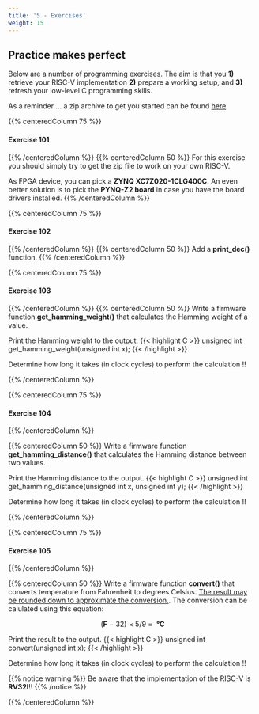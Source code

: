 ```yaml
---
title: '5 - Exercises'
weight: 15
---
```


## Practice makes perfect

Below are a number of programming exercises. The aim is that you **1)** retrieve your RISC-V implementation **2)** prepare a working setup, and **3)** refresh your low-level C programming skills.

As a reminder ... a zip archive to get you started can be found
<a href="/src/hwswcd_template.zip" download>here</a>.


{{% centeredColumn 75 %}}
#### Exercise 101
{{% /centeredColumn %}}
{{% centeredColumn 50 %}}
For this exercise you should simply try to get the zip file to work on your own RISC-V.

As FPGA device, you can pick a <b>ZYNQ XC7Z020-1CLG400C</b>. An even better solution is to pick the <b>PYNQ-Z2 board</b> in case you have the board drivers installed.
{{% /centeredColumn %}}

{{% centeredColumn 75 %}}
#### Exercise 102
{{% /centeredColumn %}}
{{% centeredColumn 50 %}}
Add a <b>print_dec()</b> function.
{{% /centeredColumn %}}


{{% centeredColumn 75 %}}
#### Exercise 103
{{% /centeredColumn %}}
{{% centeredColumn 50 %}}
Write a firmware function <b>get_hamming_weight()</b> that calculates the Hamming weight of a value. 

Print the Hamming weight to the output.
{{< highlight C >}}
unsigned int get_hamming_weight(unsigned int x);
{{< /highlight >}}

Determine how long it takes (in clock cycles) to perform the calculation !!

{{% /centeredColumn %}}


{{% centeredColumn 75 %}}
#### Exercise 104
{{% /centeredColumn %}}

{{% centeredColumn 50 %}}
Write a firmware function <b>get_hamming_distance()</b> that calculates the Hamming distance between two values.

Print the Hamming distance to the output.
{{< highlight C >}}
unsigned int get_hamming_distance(unsigned int x, unsigned int y);
{{< /highlight >}}

Determine how long it takes (in clock cycles) to perform the calculation !!

{{% /centeredColumn %}}

<!-- #### Exercise 106

{{% centeredColumn 50 %}}
Write a firmware function <b>get_factorial()</b> that calculates the factorial of an unsigned integer.

Print the result to the output.
{{< highlight C >}}
unsigned int get_factorial(unsigned int x);
{{< /highlight >}}

Determine how long it takes (in clock cycles) to perform the calculation !!

{{% /centeredColumn %}} -->

{{% centeredColumn 75 %}}
#### Exercise 105
{{% /centeredColumn %}}

{{% centeredColumn 50 %}}
Write a firmware function <b>convert()</b> that converts temperature from Fahrenheit to degrees Celsius. <u>The result may be rounded down to approximate the conversion.</u>. The conversion can be calulated using this equation: 

<center>
(<b>F</b> − 32) × 5/9 = &nbsp;<b>°C</b>
</center>

Print the result to the output.
{{< highlight C >}}
unsigned int convert(unsigned int x);
{{< /highlight >}}

Determine how long it takes (in clock cycles) to perform the calculation !!

{{% notice warning %}}
Be aware that the implementation of the RISC-V is **RV32I**!!
{{% /notice %}}

{{% /centeredColumn %}}
